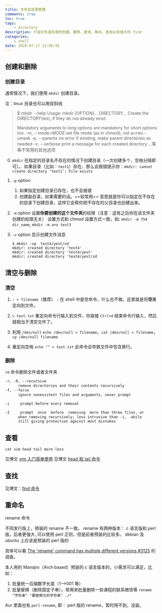 ```yaml
---
title: 文件及目录管理
comments: true
toc: true
tags:
    - directory
description: 介绍文件或目录的创建、删除、查询、移动，查询以及强大的 find
categories:
    - shell
date: 2020-07-17 13:50:45
---
```


## 创建和删除

### 创建目录

通常情况下，我们使用 `mkdir` 创建目录。

注：linux 目录也可以用双斜线

> \$ mkdir --help
> Usage: mkdir [OPTION]... DIRECTORY...
> Create the DIRECTORY(ies), if they do not already exist.
>
> Mandatory arguments to long options are mandatory for short options too.
> -m, --mode=MODE set file mode (as in chmod), not a=rwx - umask
> -p, --parents no error if existing, make parent directories as needed
> -v, --verbose print a message for each created directory
> ...等等不常用的其他选项

0. `mkdir`
   在指定的目录名不存在的情况下创建目录（一次创建多个，空格分隔即可）。
   如果目录（比如：`test1`）存在，那么会报错提示你：`mkdir: cannot create directory ‘test1’: File exists`

1. `-p` option

    1. 如果指定创建目录已存在，也不会报错
    2. 创建副目录，如果需要的话。==较常用==
       意思就是你可以指定在不存在的目录下创建目录，这样它会帮你把不存在的父目录也创建出来。

2. `-m` option
   设置**你要创建的这个文件夹**的权限（注意：这有之后你在该文件夹创建的权限无关）
   设置方式和 chmod 设置方式一致，如: `mkdir -m 754 dir_name`, `mkdir -m a+x test3`

3. `-v` option
   显示创建文件消息

    ```shell
    $ mkdir -vp  test4/yest/sd
    mkdir: created directory 'test4'
    mkdir: created directory 'test4/yest'
    mkdir: created directory 'test4/yest/sd
    ```

## 清空与删除

### 清空

1. `: > filename`（推荐）
   `:` 在 shell 中是空命令，什么也不做。这里就是将**空**重定向到文件。

2. `> test.txt`
   重定向命令行输入到文件，你直接 `Ctrl+d` 结束命令行输入，然后就相当于清空文件了。

3. 利用 `/dev/null`
   `echo /dev/null > filename`，`cat /dev/null > filename`，`cp /dev/null filename`

4. 重定向空格
   `echo "" > test.txt`
   此命令会导致文件中包含换行。

### 删除

`rm` 命令删除文件或者文件夹

```txt
-r, -R, --recursive
      remove directories and their contents recursively
-f, --force
      ignore nonexistent files and arguments, never prompt

-i     prompt before every removal

-I     prompt  once  before  removing  more than three files, or
      when removing recursively; less intrusive than -i,  while
      still giving protection against most mistakes
```

## 查看

`cat vim head tail more less`

见博文 [vim 入门简单使用](https://violetus.life/shell/vim/)
见博文 [head 和 tail 命令](https://violetus.life/shell/head_tail/)

## 查找

见博文：[find 命令](https://violetus.life/shell/find/)

## 重命名

rename 命令

不同发行版上，预装的 rename 不一致。
rename 有两种版本： c 语言版和 perl 版，后者更强大.,可以使用 perl 正则，但是前者预装的比较多。
debian 及 ubuntu 上应该是预装的 perl 版的

具体可以看 [The 'rename' command has multiple different versions #3125](https://github.com/tldr-pages/tldr/issues/3125) 的调查。

本人用的 Manajro（Arch based）预装的 c 语言版本的，小需求可以满足，比如：

1. 批量统一后缀数字长度（1-->001 等）
2. 批量替换（删除固定子串），常用来批量删除一些课程的联系微信等
   `rename "字符串" "要替换为的字符串" ./*`

Aur 里面也有 `perl-rename`, 即： perl 版的 rename，暂时用不到，没装。
